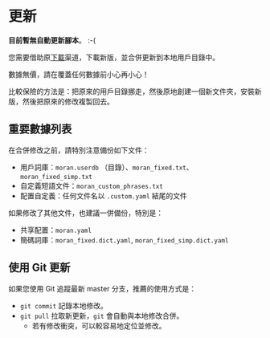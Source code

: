 # 更新

**目前暫無自動更新腳本**。 :-(

您需要借助原[下載](安装/下载.md)渠道，下載新版，並合併更新到本地用戶目錄中。

[//]: # ({% hint style="danger" %})
數據無價，請在覆蓋任何數據前小心再小心！

[//]: # ({% endhint %})

[//]: # ({% hint style="info" %})
比較保險的方法是：把原來的用戶目錄挪走，然後原地創建一個新文件夾，安裝新版，然後把原來的修改複製回去。

[//]: # ({% endhint %})

## 重要數據列表

在合併修改之前，請特別注意備份如下文件：

* 用戶詞庫：`moran.userdb` （目錄）、`moran_fixed.txt`、`moran_fixed_simp.txt`
* 自定義短語文件：`moran_custom_phrases.txt`
* 配置自定義：任何文件名以 `.custom.yaml` 結尾的文件

如果修改了其他文件，也建議一併備份，特別是：

* 共享配置：`moran.yaml`
* 簡碼詞庫：`moran_fixed.dict.yaml`, `moran_fixed_simp.dict.yaml`

## 使用 Git 更新

如果您使用 Git 追蹤最新 master 分支，推薦的使用方式是：

* `git commit` 記錄本地修改。
* `git pull` 拉取新更新，`git` 會自動與本地修改合併。
  * 若有修改衝突，可以較容易地定位並修改。
